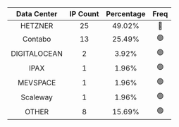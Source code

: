 | Data Center | IP Count | Percentage | Freq |
|:------------:|:--------:|:-----------:|:-----:|
| HETZNER | 25 | 49.02% | 🔴 |
| Contabo | 13 | 25.49% | 🟢 |
| DIGITALOCEAN | 2 | 3.92% | 🟢 |
| IPAX | 1 | 1.96% | 🟢 |
| MEVSPACE | 1 | 1.96% | 🟢 |
| Scaleway | 1 | 1.96% | 🟢 |
| OTHER | 8 | 15.69% | 🟢 |